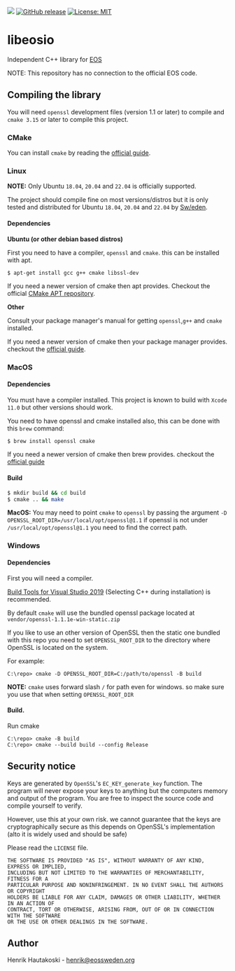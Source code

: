 ![](https://github.com/eosswedenorg/libeosio/workflows/CI/badge.svg)
[![GitHub release](https://img.shields.io/github/v/release/eosswedenorg/libeosio?include_prereleases)](https://github.com/eosswedenorg/libeosio/releases/latest)
[![License: MIT](https://img.shields.io/badge/License-MIT-yellow.svg)](https://opensource.org/licenses/MIT)

# libeosio

Independent C++ library for [EOS](https://eos.io/)

NOTE: This repository has no connection to the official EOS code.

## Compiling the library

You will need `openssl` development files (version 1.1 or later) to compile and `cmake 3.15` or later to compile this project.

### CMake

You can install `cmake` by reading the [official guide](https://cmake.org/install).

### Linux

**NOTE:** Only Ubuntu `18.04`, `20.04` and `22.04` is officially supported.

The project should compile fine on most versions/distros but it is only tested
and distributed for Ubuntu `18.04`, `20.04` and `22.04` by [Sw/eden](https://www.eossweden.org).

#### Dependencies

**Ubuntu (or other debian based distros)**

First you need to have a compiler, `openssl` and `cmake`. this can be installed with apt.

```sh
$ apt-get install gcc g++ cmake libssl-dev
```
If you need a newer version of cmake then apt provides.
Checkout the official [CMake APT repository](https://apt.kitware.com/).

**Other**

Consult your package manager's manual for getting `openssl`,`g++` and `cmake` installed.

If you need a newer version of cmake then your package manager provides. checkout the [official guide](https://cmake.org/install).

### MacOS

#### Dependencies

You must have a compiler installed. This project is known to build with `Xcode 11.0` but other versions should work.

You need to have openssl and cmake installed also, this can be done with this `brew` command:
```sh
$ brew install openssl cmake
```

If you need a newer version of cmake then brew provides. checkout the [official guide](https://cmake.org/install)

#### Build

```sh
$ mkdir build && cd build
$ cmake .. && make
```

**MacOS:** You may need to point `cmake` to `openssl` by passing the argument
`-D OPENSSL_ROOT_DIR=/usr/local/opt/openssl@1.1` if openssl is not under `/usr/local/opt/openssl@1.1` you need to find the correct path.

### Windows

#### Dependencies

First you will need a compiler.

[Build Tools for Visual Studio 2019](https://visualstudio.microsoft.com/thank-you-downloading-visual-studio/?sku=BuildTools&rel=16) (Selecting C++ during installation) is recommended.

By default `cmake` will use the bundled openssl package located at `vendor/openssl-1.1.1e-win-static.zip`

If you like to use an other version of OpenSSL then the static one bundled with this repo
you need to set `OPENSSL_ROOT_DIR` to the directory where OpenSSL is located on the system.

For example:

```
C:\repo> cmake -D OPENSSL_ROOT_DIR=C:/path/to/openssl -B build
```

**NOTE:** `cmake` uses forward slash `/` for path even for windows. so make sure you use that when setting `OPENSSL_ROOT_DIR`

#### Build.

Run cmake

```
C:\repo> cmake -B build
C:\repo> cmake --build build --config Release
```

## Security notice

Keys are generated by `OpenSSL`'s `EC_KEY_generate_key` function. The program will
never expose your keys to anything but the computers memory and output of the
program. You are free to inspect the source code and compile yourself to verify.

However, use this at your own risk. we cannot guarantee that the keys are
cryptographically secure as this depends on OpenSSL's implementation (alto it is
widely used and should be safe)

Please read the `LICENSE` file.

```
THE SOFTWARE IS PROVIDED "AS IS", WITHOUT WARRANTY OF ANY KIND, EXPRESS OR IMPLIED,
INCLUDING BUT NOT LIMITED TO THE WARRANTIES OF MERCHANTABILITY, FITNESS FOR A
PARTICULAR PURPOSE AND NONINFRINGEMENT. IN NO EVENT SHALL THE AUTHORS OR COPYRIGHT
HOLDERS BE LIABLE FOR ANY CLAIM, DAMAGES OR OTHER LIABILITY, WHETHER IN AN ACTION OF
CONTRACT, TORT OR OTHERWISE, ARISING FROM, OUT OF OR IN CONNECTION WITH THE SOFTWARE
OR THE USE OR OTHER DEALINGS IN THE SOFTWARE.
```

## Author

Henrik Hautakoski - [henrik@eossweden.org](mailto:henrik@eossweden.org)
